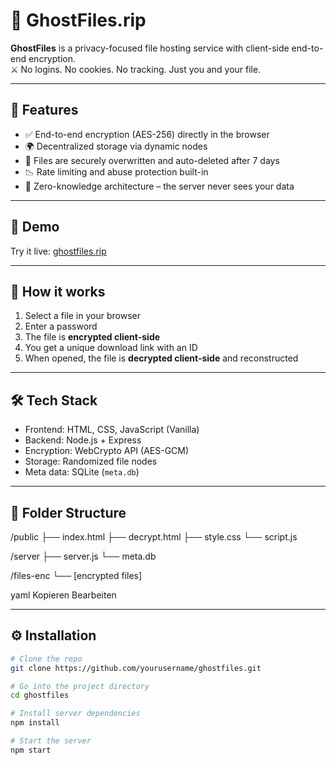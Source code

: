 # 🧊 GhostFiles.rip

**GhostFiles** is a privacy-focused file hosting service with client-side end-to-end encryption.  
⚔️ No logins. No cookies. No tracking. Just you and your file.

---

## 🔐 Features

- ✅ End-to-end encryption (AES-256) directly in the browser
- 🌍 Decentralized storage via dynamic nodes
- 🧨 Files are securely overwritten and auto-deleted after 7 days
- 📉 Rate limiting and abuse protection built-in
- 🔎 Zero-knowledge architecture – the server never sees your data

---

## 🚀 Demo

Try it live: [ghostfiles.rip](https://ghostfiles.rip)

---

## 🧠 How it works

1. Select a file in your browser
2. Enter a password
3. The file is **encrypted client-side**
4. You get a unique download link with an ID
5. When opened, the file is **decrypted client-side** and reconstructed

---

## 🛠️ Tech Stack

- Frontend: HTML, CSS, JavaScript (Vanilla)
- Backend: Node.js + Express
- Encryption: WebCrypto API (AES-GCM)
- Storage: Randomized file nodes
- Meta data: SQLite (`meta.db`)

---

## 📂 Folder Structure

/public ├── index.html ├── decrypt.html ├── style.css └── script.js

/server ├── server.js └── meta.db

/files-enc └── [encrypted files]

yaml
Kopieren
Bearbeiten

---

## ⚙️ Installation

```bash
# Clone the repo
git clone https://github.com/yourusername/ghostfiles.git

# Go into the project directory
cd ghostfiles

# Install server dependencies
npm install

# Start the server
npm start
